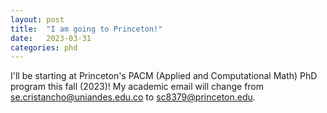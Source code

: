 ```yaml
---
layout: post
title:  "I am going to Princeton!"
date:   2023-03-31 
categories: phd
---
```

I'll be starting at Princeton's PACM (Applied and Computational Math) PhD program this fall (2023)! My academic email will change from <a href = "mailto: se.cristancho@uniandes.edu.co">se.cristancho@uniandes.edu.co</a> to <a href = "mailto: sc8379@princeton.edu">sc8379@princeton.edu</a>.
